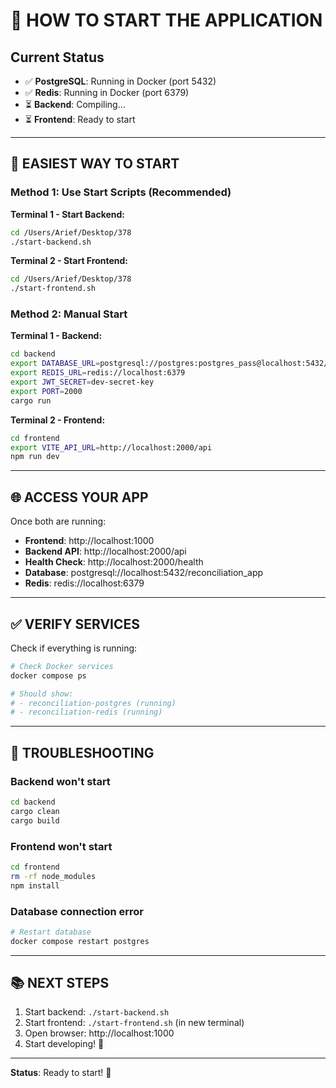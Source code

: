 # 🚀 HOW TO START THE APPLICATION

## Current Status
- ✅ **PostgreSQL**: Running in Docker (port 5432)
- ✅ **Redis**: Running in Docker (port 6379)
- ⏳ **Backend**: Compiling...
- ⏳ **Frontend**: Ready to start

---

## 🎯 **EASIEST WAY TO START**

### Method 1: Use Start Scripts (Recommended)

**Terminal 1 - Start Backend:**
```bash
cd /Users/Arief/Desktop/378
./start-backend.sh
```

**Terminal 2 - Start Frontend:**
```bash
cd /Users/Arief/Desktop/378
./start-frontend.sh
```

### Method 2: Manual Start

**Terminal 1 - Backend:**
```bash
cd backend
export DATABASE_URL=postgresql://postgres:postgres_pass@localhost:5432/reconciliation_app
export REDIS_URL=redis://localhost:6379
export JWT_SECRET=dev-secret-key
export PORT=2000
cargo run
```

**Terminal 2 - Frontend:**
```bash
cd frontend
export VITE_API_URL=http://localhost:2000/api
npm run dev
```

---

## 🌐 **ACCESS YOUR APP**

Once both are running:

- **Frontend**: http://localhost:1000
- **Backend API**: http://localhost:2000/api
- **Health Check**: http://localhost:2000/health
- **Database**: postgresql://localhost:5432/reconciliation_app
- **Redis**: redis://localhost:6379

---

## ✅ **VERIFY SERVICES**

Check if everything is running:

```bash
# Check Docker services
docker compose ps

# Should show:
# - reconciliation-postgres (running)
# - reconciliation-redis (running)
```

---

## 🔧 **TROUBLESHOOTING**

### Backend won't start
```bash
cd backend
cargo clean
cargo build
```

### Frontend won't start
```bash
cd frontend
rm -rf node_modules
npm install
```

### Database connection error
```bash
# Restart database
docker compose restart postgres
```

---

## 📚 **NEXT STEPS**

1. Start backend: `./start-backend.sh`
2. Start frontend: `./start-frontend.sh` (in new terminal)
3. Open browser: http://localhost:1000
4. Start developing! 🎉

---

**Status**: Ready to start! 🚀

